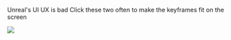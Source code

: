 Unreal's UI UX is bad
Click these two often to make the keyframes fit on the screen

![](https://i.imgur.com/zrK2ePd.png)
